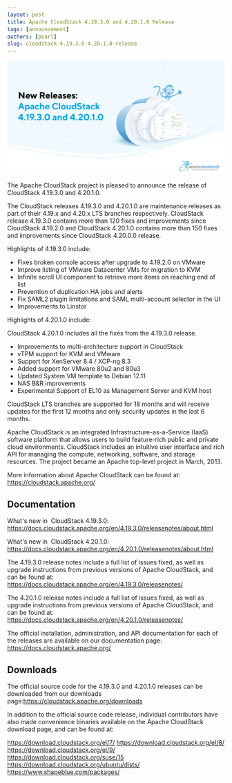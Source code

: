 ```yaml
---
layout: post
title: Apache CloudStack 4.19.3.0 and 4.20.1.0 Release
tags: [announcement]
authors: [pearl]
slug: cloudstack-4.19.3.0-4.20.1.0-release
---
```


[![](banner.png "Apache CloudStack 4.19.3.0 and 4.20.1.0 Release")](/blog/cloudstack-4.19.3.0-4.20.1.0-release)

The Apache CloudStack project is pleased to announce the release of CloudStack 4.19.3.0 and 4.20.1.0.

The CloudStack releases 4.19.3.0 and 4.20.1.0 are maintenance releases as part of their 4.19.x and 4.20.x LTS branches respectively. CloudStack release 4.19.3.0 contains more than 120 fixes and improvements since CloudStack 4.19.2.0 and CloudStack 4.20.1.0 contains more than 150 fixes and improvements since CloudStack 4.20.0.0 release.

<!-- truncate -->
Highlights of 4.19.3.0 include:

* Fixes broken console access after upgrade to 4.19.2.0 on VMware
* Improve listing of VMware Datacenter VMs for migration to KVM
* Infinite scroll UI component to retrieve more items on reaching end of list
* Prevention of duplication HA jobs and alerts
* Fix SAML2 plugin limitations and SAML multi-account selector in the UI
* Improvements to Linstor


Highlights of 4.20.1.0 include:

CloudStack 4.20.1.0 includes all the fixes from the 4.19.3.0 release.
* Improvements to multi-architecture support in CloudStack
* vTPM support for KVM and VMware
* Support for XenServer 8.4 / XCP-ng 8.3
* Added support for VMware 80u2 and 80u3
* Updated System VM template to Debian 12.11
* NAS B&R improvements
* Experimental Support of EL10 as Management Server and KVM host


CloudStack LTS branches are supported for 18 months and will receive updates for the first 12 months and only security updates in the last 6 months.

Apache CloudStack is an integrated Infrastructure-as-a-Service (IaaS) software platform that allows users to build feature-rich public and private cloud environments. CloudStack includes an intuitive user interface and rich API for managing the compute, networking, software, and storage resources. The project became an Apache top-level project in March, 2013.

More information about Apache CloudStack can be found at:
https://cloudstack.apache.org/

## Documentation

What's new in  CloudStack 4.19.3.0:
https://docs.cloudstack.apache.org/en/4.19.3.0/releasenotes/about.html

What's new in  CloudStack 4.20.1.0:
https://docs.cloudstack.apache.org/en/4.20.1.0/releasenotes/about.html

The 4.19.3.0 release notes include a full list of issues fixed, as well as upgrade instructions from previous versions of Apache CloudStack, and can be found at:
https://docs.cloudstack.apache.org/en/4.19.3.0/releasenotes/

The 4.20.1.0 release notes include a full list of issues fixed, as well as upgrade instructions from previous versions of Apache CloudStack, and can be found at:
https://docs.cloudstack.apache.org/en/4.20.1.0/releasenotes/

The official installation, administration, and API documentation for each of the releases are available on our documentation page:
https://docs.cloudstack.apache.org/

## Downloads

The official source code for the 4.19.3.0 and 4.20.1.0 releases can be downloaded from our downloads page:https://cloudstack.apache.org/downloads

In addition to the official source code release, individual contributors have also made convenience binaries available on the Apache CloudStack download page, and can be found at:

https://download.cloudstack.org/el/7/
https://download.cloudstack.org/el/8/
https://download.cloudstack.org/el/9/
https://download.cloudstack.org/suse/15
https://download.cloudstack.org/ubuntu/dists/
https://www.shapeblue.com/packages/
